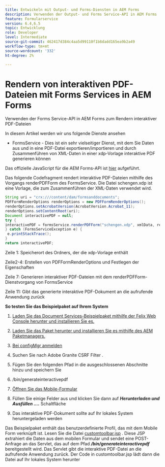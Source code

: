 ```yaml
---
title: Entwickeln mit Output- und Forms-Diensten in AEM Forms
description: Verwenden der Output- und Forms Service-API in AEM Forms
feature: Formularservice
version: 6.4,6.5
topic: Entwicklung
role: Developer
level: Intermediate
source-git-commit: 462417d384c4aa5d99110f1b8dadd165ea9b2a49
workflow-type: tm+mt
source-wordcount: '332'
ht-degree: 2%

---
```



# Rendern von interaktiven PDF-Dateien mit Forms Services in AEM Forms

Verwenden der Forms Service-API in AEM Forms zum Rendern interaktiver PDF-Dateien

In diesem Artikel werden wir uns folgende Dienste ansehen

* FormsService - Dies ist ein sehr vielseitiger Dienst, mit dem Sie Daten aus und in eine PDF-Datei exportieren/importieren und durch Zusammenführen von XML-Daten in einer xdp-Vorlage interaktive PDF generieren können

Das offizielle JavaScript für die AEM Forms-API ist [hier](https://helpx.adobe.com/aem-forms/6/javadocs/com/adobe/fd/output/api/package-summary.html) aufgeführt.

Das folgende Codefragment rendert interaktive PDF-Dateien mithilfe des Vorgangs renderPDFForm des FormsService. Die Datei schengen.xdp ist eine Vorlage, die zum Zusammenführen der XML-Daten verwendet wird.

```java
String uri = "crx:///content/dam/formsanddocuments";
PDFFormRenderOptions renderOptions = new PDFFormRenderOptions();
renderOptions.setAcrobatVersion(AcrobatVersion.Acrobat_11);
renderOptions.setContentRoot(uri);
Document interactivePDF = null;
try {
interactivePDF = formsService.renderPDFForm("schengen.xdp", xmlData, renderOptions);
} catch (FormsServiceException e) {
 e.printStackTrace();
}
return interactivePDF;
```

Zeile 1: Speicherort des Ordners, der die xdp-Vorlage enthält

Zeile2-4: Erstellen von PDFFormRenderOptions und Festlegen der Eigenschaften

Zeile 7: Generieren interaktiver PDF-Dateien mit dem renderPDFForm-Dienstvorgang von FormsService

Zeile 11: Gibt das generierte interaktive PDF-Dokument an die aufrufende Anwendung zurück

**So testen Sie das Beispielpaket auf Ihrem System**
1. [Laden Sie das Document Services-Beispielpaket mithilfe der Felix Web Console herunter und installieren Sie es.](/help/forms/assets/common-osgi-bundles/AEMFormsDocumentServices.core-1.0-SNAPSHOT.jar)
1. [Laden Sie das Paket herunter und installieren Sie es mithilfe des AEM Paketmanagers.](assets/downloadinteractivepdffrommobileform.zip)



1. [Bei configMgr anmelden](http://localhost:4502/system/console/configMgr)
1. Suchen Sie nach Adobe Granite CSRF Filter .
1. Fügen Sie den folgenden Pfad in die ausgeschlossenen Abschnitte hinzu und speichern Sie
1. /bin/generateinteractivepdf
1. [Öffnen Sie das Mobile-Formular](http://localhost:4502/content/dam/formsanddocuments/schengen.xdp/jcr:content)
1. Füllen Sie einige Felder aus und klicken Sie dann auf ***Herunterladen und Ausfüllen ....*** Schaltfläche
1. Das interaktive PDF-Dokument sollte auf Ihr lokales System heruntergeladen werden


Das Beispielpaket enthält das benutzerdefinierte Profil, das mit dem Mobile Form verknüpft ist. Lesen Sie die Datei [customtoolbar.jsp](http://localhost:4502/apps/AEMFormsDemoListings/customprofiles/addImageToMobileForm/demo/customtoolbar.jsp) . Diese JSP extrahiert die Daten aus dem mobilen Formular und sendet eine POST-Anfrage an das Servlet, das auf dem Pfad ***/bin/generateinteractivepdf*** bereitgestellt wird. Das Servlet gibt die interaktive PDF-Datei an die aufrufende Anwendung zurück. Der Code in customtoolbar.jsp lädt dann die Datei auf Ihr lokales System herunter


